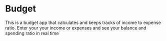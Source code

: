# Budget
This is a budget app that calculates and keeps tracks of income to expense ratio.
Enter your your income or expenses and see your balance and spending ratio in real time
